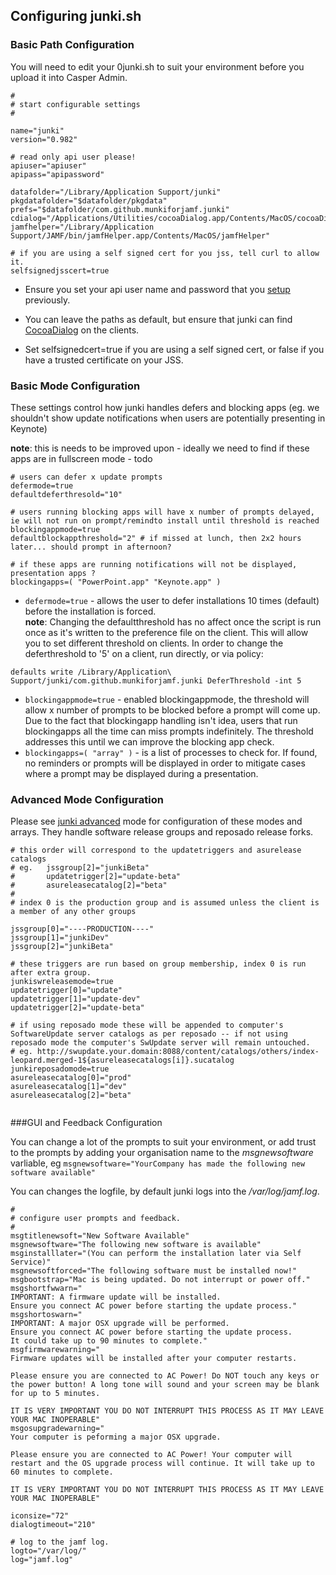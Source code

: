 Configuring junki.sh
--------------------


### Basic Path Configuration   
  
You will need to edit your 0junki.sh to suit your environment before you upload it into Casper Admin.   
   
   
`````
#
# start configurable settings
#

name="junki"
version="0.982"

# read only api user please!
apiuser="apiuser"
apipass="apipassword"

datafolder="/Library/Application Support/junki"
pkgdatafolder="$datafolder/pkgdata"
prefs="$datafolder/com.github.munkiforjamf.junki"
cdialog="/Applications/Utilities/cocoaDialog.app/Contents/MacOS/cocoaDialog"
jamfhelper="/Library/Application Support/JAMF/bin/jamfHelper.app/Contents/MacOS/jamfHelper"

# if you are using a self signed cert for you jss, tell curl to allow it.
selfsignedjsscert=true

`````

* Ensure you set your api user name and password that you [setup](setup_jss_api_access.md) previously.

* You can leave the paths as default, but ensure that junki can find [CocoaDialog](install_cocoadialog.md) on the clients.

* Set selfsignedcert=true if you are using a self signed cert, or false if you have a trusted certificate on your JSS.

### Basic Mode Configuration

These settings control how junki handles defers and blocking apps (eg. we shouldn't show update notifications when users are potentially presenting in Keynote)  
  
**note**: this is needs to be improved upon - ideally we need to find if these apps are in fullscreen mode - todo

`````
# users can defer x update prompts
defermode=true
defaultdeferthresold="10"

# users running blocking apps will have x number of prompts delayed, ie will not run on prompt/remindto install until threshold is reached
blockingappmode=true
defaultblockappthreshold="2" # if missed at lunch, then 2x2 hours later... should prompt in afternoon?

# if these apps are running notifications will not be displayed, presentation apps ? 
blockingapps=( "PowerPoint.app" "Keynote.app" )

`````

* `defermode=true` - allows the user to defer installations 10 times (default) before the installation is forced.  
  **note**: Changing the defaultthreshold has no affect once the script is run once as it's written to the preference file on the client. This will allow you to set different threshold on clients. In order to change the deferthreshold to '5' on a client, run directly, or via policy:

``````
defaults write /Library/Application\ Support/junki/com.github.munkiforjamf.junki DeferThreshold -int 5
``````
* `blockingappmode=true` - enabled blockingappmode, the threshold will allow x number of prompts to be blocked before a prompt will come up. Due to the fact that blockingapp handling isn't idea, users that run blockingapps all the time can miss prompts indefinitely. The threshold addresses this until we can improve the blocking app check.
* `blockingapps=( "array" )` - is a list of processes to check for. If found, no reminders or prompts will be displayed in order to mitigate cases where a prompt may be displayed during a presentation.

### Advanced Mode Configuration

Please see [junki advanced](advanced_junki_overview.md) mode for configuration of these modes and arrays. They handle software release groups and reposado release forks.

`````
# this order will correspond to the updatetriggers and asurelease catalogs
# eg. 	jssgroup[2]="junkiBeta"
#  		updatetrigger[2]="update-beta"
#		asureleasecatalog[2]="beta"
#
# index 0 is the production group and is assumed unless the client is a member of any other groups

jssgroup[0]="----PRODUCTION----"
jssgroup[1]="junkiDev"
jssgroup[2]="junkiBeta"
	
# these triggers are run based on group membership, index 0 is run after extra group.
junkiswreleasemode=true
updatetrigger[0]="update"
updatetrigger[1]="update-dev"
updatetrigger[2]="update-beta"

# if using reposado mode these will be appended to computer's SoftwareUpdate server catalogs as per reposado -- if not using reposado mode the computer's SwUpdate server will remain untouched.
# eg. http://swupdate.your.domain:8088/content/catalogs/others/index-leopard.merged-1${asureleasecatalogs[i]}.sucatalog
junkireposadomode=true
asureleasecatalog[0]="prod"
asureleasecatalog[1]="dev"
asureleasecatalog[2]="beta"


`````

###GUI and Feedback Configuration

You can change a lot of the prompts to suit your environment, or add trust to the prompts by adding your organisation name to the *msgnewsoftware* varliable, eg `msgnewsoftware="YourCompany has made the following new software available"`

You can changes the logfile, by default junki logs into the */var/log/jamf.log*.

`````
#
# configure user prompts and feedback.
#
msgtitlenewsoft="New Software Available"
msgnewsoftware="The following new software is available"
msginstalllater="(You can perform the installation later via Self Service)"
msgnewsoftforced="The following software must be installed now!"
msgbootstrap="Mac is being updated. Do not interrupt or power off."
msgshortfwwarn="
IMPORTANT: A firmware update will be installed.
Ensure you connect AC power before starting the update process."
msgshortoswarn="
IMPORTANT: A major OSX upgrade will be performed.
Ensure you connect AC power before starting the update process.
It could take up to 90 minutes to complete."
msgfirmwarewarning="
Firmware updates will be installed after your computer restarts.

Please ensure you are connected to AC Power! Do NOT touch any keys or the power button! A long tone will sound and your screen may be blank for up to 5 minutes.

IT IS VERY IMPORTANT YOU DO NOT INTERRUPT THIS PROCESS AS IT MAY LEAVE YOUR MAC INOPERABLE"
msgosupgradewarning="
Your computer is peforming a major OSX upgrade.

Please ensure you are connected to AC Power! Your computer will restart and the OS upgrade process will continue. It will take up to 60 minutes to complete. 

IT IS VERY IMPORTANT YOU DO NOT INTERRUPT THIS PROCESS AS IT MAY LEAVE YOUR MAC INOPERABLE"

iconsize="72"
dialogtimeout="210"

# log to the jamf log.
logto="/var/log/"
log="jamf.log"

`````

